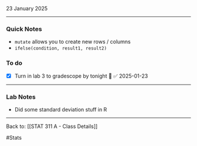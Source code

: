 23 January 2025

---
### Quick Notes
- `mutate` allows you to create new rows / columns
- `ifelse(condition, result1, result2)` 

### To do
- [x] Turn in lab 3 to gradescope by tonight 🔺 ✅ 2025-01-23

---
### Lab Notes
- Did some standard deviation stuff in R


---
Back to: [[STAT 311 A - Class Details]]

#Stats
